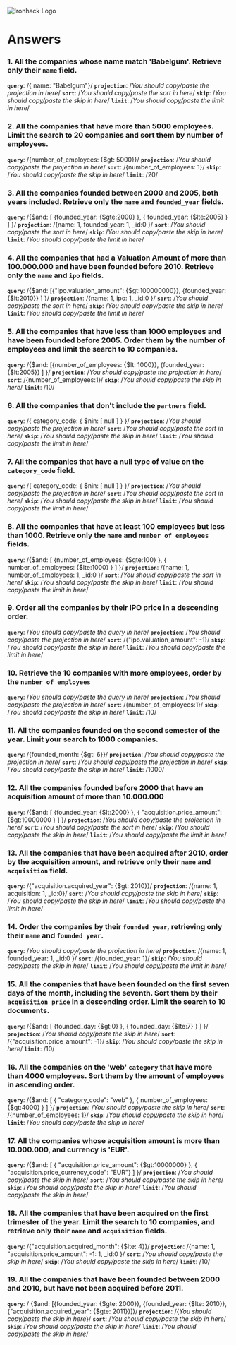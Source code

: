 ![Ironhack Logo](https://i.imgur.com/1QgrNNw.png)

# Answers

### 1. All the companies whose name match 'Babelgum'. Retrieve only their `name` field.

**`query`**: /{ name: "Babelgum"}/
**`projection`**: /_You should copy/paste the projection in here_/
**`sort`**: /_You should copy/paste the sort in here_/
**`skip`**: /_You should copy/paste the skip in here_/
**`limit`**: /_You should copy/paste the limit in here_/

### 2. All the companies that have more than 5000 employees. Limit the search to 20 companies and sort them by **number of employees**.

**`query`**: /{number_of_employees: {$gt: 5000}}/
**`projection`**: /_You should copy/paste the projection in here_/
**`sort`**: /{number_of_employees: 1}/
**`skip`**: /_You should copy/paste the skip in here_/
**`limit`**: /20/

### 3. All the companies founded between 2000 and 2005, both years included. Retrieve only the `name` and `founded_year` fields.

**`query`**: /{$and: [ {founded_year: {$gte:2000} }, { founded_year: {$lte:2005} } ] }/
**`projection`**: /{name: 1, founded_year: 1, _id:0 }/
**`sort`**: /_You should copy/paste the sort in here_/
**`skip`**: /_You should copy/paste the skip in here_/
**`limit`**: /_You should copy/paste the limit in here_/

### 4. All the companies that had a Valuation Amount of more than 100.000.000 and have been founded before 2010. Retrieve only the `name` and `ipo` fields.

**`query`**: /{$and: [{"ipo.valuation_amount": {$gt:100000000}}, {founded_year: {$lt:2010}} ] }/
**`projection`**: /{name: 1, ipo: 1, _id:0 }/
**`sort`**: /_You should copy/paste the sort in here_/
**`skip`**: /_You should copy/paste the skip in here_/
**`limit`**: /_You should copy/paste the limit in here_/

### 5. All the companies that have less than 1000 employees and have been founded before 2005. Order them by the number of employees and limit the search to 10 companies.

**`query`**: /{$and: [{number_of_employees: {$lt: 1000}}, {founded_year: {$lt:2005}} ] }/
**`projection`**: /_You should copy/paste the projection in here_/
**`sort`**: /{number_of_employees:1}/
**`skip`**: /_You should copy/paste the skip in here_/
**`limit`**: /10/

### 6. All the companies that don't include the `partners` field.

**`query`**: /{ category_code: { $nin: [ null ] } }/
**`projection`**: /_You should copy/paste the projection in here_/
**`sort`**: /_You should copy/paste the sort in here_/
**`skip`**: /_You should copy/paste the skip in here_/
**`limit`**: /_You should copy/paste the limit in here_/

### 7. All the companies that have a null type of value on the `category_code` field.

**`query`**: /{ category_code: { $nin: [ null ] } }/
**`projection`**: /_You should copy/paste the projection in here_/
**`sort`**: /_You should copy/paste the sort in here_/
**`skip`**: /_You should copy/paste the skip in here_/
**`limit`**: /_You should copy/paste the limit in here_/

### 8. All the companies that have at least 100 employees but less than 1000. Retrieve only the `name` and `number of employees` fields.

**`query`**: /{$and: [ {number_of_employees: {$gte:100} }, { number_of_employees: {$lte:1000} } ] }/
**`projection`**: /{name: 1, number_of_employees: 1, _id:0 }/
**`sort`**: /_You should copy/paste the sort in here_/
**`skip`**: /_You should copy/paste the skip in here_/
**`limit`**: /_You should copy/paste the limit in here_/

### 9. Order all the companies by their IPO price in a descending order.

**`query`**: /_You should copy/paste the query in here_/
**`projection`**: /_You should copy/paste the projection in here_/
**`sort`**: /{"ipo.valuation_amount": -1}/
**`skip`**: /_You should copy/paste the skip in here_/
**`limit`**: /_You should copy/paste the limit in here_/

### 10. Retrieve the 10 companies with more employees, order by the `number of employees`

**`query`**: /_You should copy/paste the query in here_/
**`projection`**: /_You should copy/paste the projection in here_/
**`sort`**: /{number_of_employees:1}/
**`skip`**: /_You should copy/paste the skip in here_/
**`limit`**: /10/

### 11. All the companies founded on the second semester of the year. Limit your search to 1000 companies.

**`query`**: /{founded_month: {$gt: 6}}/
**`projection`**: /_You should copy/paste the projection in here_/
**`sort`**: /_You should copy/paste the projection in here_/
**`skip`**: /_You should copy/paste the skip in here_/
**`limit`**: /1000/
<!-- ### 12. All the companies that have been 'deadpooled' after the third year. -->

<!-- Your Code Goes Here -->

### 12. All the companies founded before 2000 that have an acquisition amount of more than 10.000.000

**`query`**: /{$and: [ {founded_year: {$lt:2000} }, { "acquisition.price_amount": {$gt:10000000 } ] }/
**`projection`**: /_You should copy/paste the projection in here_/
**`sort`**: /_You should copy/paste the sort in here_/
**`skip`**: /_You should copy/paste the skip in here_/
**`limit`**: /_You should copy/paste the limit in here_/

### 13. All the companies that have been acquired after 2010, order by the acquisition amount, and retrieve only their `name` and `acquisition` field.

**`query`**: /{"acquisition.acquired_year": {$gt: 2010}}/
**`projection`**: /{name: 1, acquisition: 1, _id:0}/
**`sort`**: /_You should copy/paste the skip in here_/
**`skip`**: /_You should copy/paste the skip in here_/
**`limit`**: /_You should copy/paste the limit in here_/


### 14. Order the companies by their `founded year`, retrieving only their `name` and `founded year`.

**`query`**: /_You should copy/paste the projection in here_/
**`projection`**: /{name: 1, founded_year: 1, _id:0 }/
**`sort`**: /{founded_year: 1}/
**`skip`**: /_You should copy/paste the skip in here_/
**`limit`**: /_You should copy/paste the limit in here_/

### 15. All the companies that have been founded on the first seven days of the month, including the seventh. Sort them by their `acquisition price` in a descending order. Limit the search to 10 documents.

**`query`**: /{$and: [ {founded_day: {$gt:0} }, { founded_day: {$lte:7} } ] }/
**`projection`**: /_You should copy/paste the skip in here_/
**`sort`**: /{"acquisition.price_amount": -1}/
**`skip`**: /_You should copy/paste the skip in here_/
**`limit`**: /10/

### 16. All the companies on the 'web' `category` that have more than 4000 employees. Sort them by the amount of employees in ascending order.

**`query`**: /{$and: [ { "category_code": "web" }, { number_of_employees: {$gt:4000} } ] }/
**`projection`**: /_You should copy/paste the skip in here_/
**`sort`**: /{number_of_employees: 1}/
**`skip`**: /_You should copy/paste the skip in here_/
**`limit`**: /_You should copy/paste the skip in here_/

### 17. All the companies whose acquisition amount is more than 10.000.000, and currency is 'EUR'.

**`query`**: /{$and: [ { "acquisition.price_amount": {$gt:10000000} }, { "acquisition.price_currency_code": "EUR"} ] }/
**`projection`**: /_You should copy/paste the skip in here_/
**`sort`**: /_You should copy/paste the skip in here_/
**`skip`**: /_You should copy/paste the skip in here_/
**`limit`**: /_You should copy/paste the skip in here_/

### 18. All the companies that have been acquired on the first trimester of the year. Limit the search to 10 companies, and retrieve only their `name` and `acquisition` fields.

**`query`**: /{"acquisition.acquired_month": {$lte: 4}}/
**`projection`**: /{name: 1, "acquisition.price_amount": -1: 1, _id:0 }/
**`sort`**: /_You should copy/paste the skip in here_/
**`skip`**: /_You should copy/paste the skip in here_/
**`limit`**: /10/

### 19. All the companies that have been founded between 2000 and 2010, but have not been acquired before 2011.

**`query`**: / {$and: [{founded_year: {$gte: 2000}}, {founded_year: {$lte: 2010}}, {"acquisition.acquired_year": {$gte: 2011}}]}/
**`projection`**: /{_You should copy/paste the skip in here_}/
**`sort`**: /_You should copy/paste the skip in here_/
**`skip`**: /_You should copy/paste the skip in here_/
**`limit`**: /_You should copy/paste the skip in here_/

